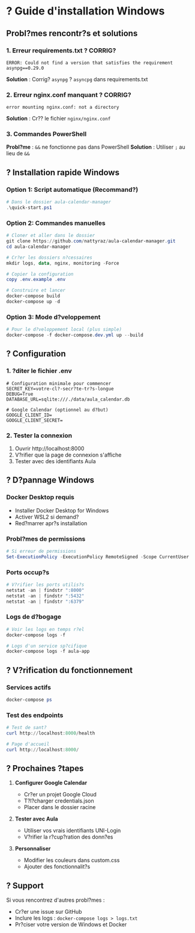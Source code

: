 # ? Guide d'installation Windows

## Probl?mes rencontr?s et solutions

### 1. **Erreur requirements.txt** ? CORRIG?
```
ERROR: Could not find a version that satisfies the requirement asynpg==0.29.0
```
**Solution** : Corrig? `asynpg` ? `asyncpg` dans requirements.txt

### 2. **Erreur nginx.conf manquant** ? CORRIG?
```
error mounting nginx.conf: not a directory
```
**Solution** : Cr?? le fichier `nginx/nginx.conf`

### 3. **Commandes PowerShell**
**Probl?me** : `&&` ne fonctionne pas dans PowerShell
**Solution** : Utiliser `;` au lieu de `&&`

## ? Installation rapide Windows

### Option 1: Script automatique (Recommand?)
```powershell
# Dans le dossier aula-calendar-manager
.\quick-start.ps1
```

### Option 2: Commandes manuelles
```powershell
# Cloner et aller dans le dossier
git clone https://github.com/nattyraz/aula-calendar-manager.git
cd aula-calendar-manager

# Cr?er les dossiers n?cessaires
mkdir logs, data, nginx, monitoring -Force

# Copier la configuration
copy .env.example .env

# Construire et lancer
docker-compose build
docker-compose up -d
```

### Option 3: Mode d?veloppement
```powershell
# Pour le d?veloppement local (plus simple)
docker-compose -f docker-compose.dev.yml up --build
```

## ? Configuration

### 1. ?diter le fichier .env
```env
# Configuration minimale pour commencer
SECRET_KEY=votre-cl?-secr?te-tr?s-longue
DEBUG=True
DATABASE_URL=sqlite:///./data/aula_calendar.db

# Google Calendar (optionnel au d?but)
GOOGLE_CLIENT_ID=
GOOGLE_CLIENT_SECRET=
```

### 2. Tester la connexion
1. Ouvrir http://localhost:8000
2. V?rifier que la page de connexion s'affiche
3. Tester avec des identifiants Aula

## ? D?pannage Windows

### Docker Desktop requis
- Installer Docker Desktop for Windows
- Activer WSL2 si demand?
- Red?marrer apr?s installation

### Probl?mes de permissions
```powershell
# Si erreur de permissions
Set-ExecutionPolicy -ExecutionPolicy RemoteSigned -Scope CurrentUser
```

### Ports occup?s
```powershell
# V?rifier les ports utilis?s
netstat -an | findstr ":8000"
netstat -an | findstr ":5432"
netstat -an | findstr ":6379"
```

### Logs de d?bogage
```powershell
# Voir les logs en temps r?el
docker-compose logs -f

# Logs d'un service sp?cifique
docker-compose logs -f aula-app
```

## ? V?rification du fonctionnement

### Services actifs
```powershell
docker-compose ps
```

### Test des endpoints
```powershell
# Test de sant?
curl http://localhost:8000/health

# Page d'accueil
curl http://localhost:8000/
```

## ? Prochaines ?tapes

1. **Configurer Google Calendar**
   - Cr?er un projet Google Cloud
   - T?l?charger credentials.json
   - Placer dans le dossier racine

2. **Tester avec Aula**
   - Utiliser vos vrais identifiants UNI-Login
   - V?rifier la r?cup?ration des donn?es

3. **Personnaliser**
   - Modifier les couleurs dans custom.css
   - Ajouter des fonctionnalit?s

## ? Support

Si vous rencontrez d'autres probl?mes :
- Cr?er une issue sur GitHub
- Inclure les logs : `docker-compose logs > logs.txt`
- Pr?ciser votre version de Windows et Docker